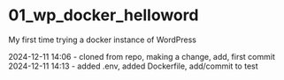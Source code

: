 # 01_wp_docker_helloword
My first time trying a docker instance of WordPress

2024-12-11 14:06 - cloned from repo, making a change, add, first commit
2024-12-11 14:13 - added .env, added Dockerfile, add/commit to test